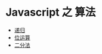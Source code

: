 # Javascript 之 算法

- [递归](./javascript/leetcode/recursion)
- [位运算](./javascript/leetcode/bitwise)
- [二分法](./javascript/leetcode/dichotomy)